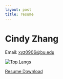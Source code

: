 ```yaml
---
layout: post
title: resume
---
```


# Cindy Zhang

Email: xyz0906@bu.edu

[![Top Langs](https://github-readme-stats.vercel.app/api/top-langs/?username=xyyy9&hide=SCSS&layout=compact&theme=tokyonight)](https://github.com/anuraghazra/github-readme-stats)

<a href="_posts/resume.pdf" target="_blank">Resume Download</a>
